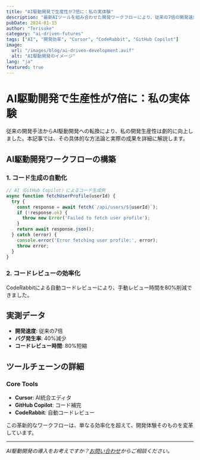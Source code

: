 ```yaml
---
title: "AI駆動開発で生産性が7倍に：私の実体験"
description: "最新AIツールを組み合わせた開発ワークフローにより、従来の7倍の開発速度を実現した実践的なケーススタディ"
pubDate: 2024-01-15
author: "Terisuke"
category: "ai-driven-futures"
tags: ["AI", "開発効率", "Cursor", "CodeRabbit", "GitHub Copilot"]
image:
  url: "/images/blog/ai-driven-development.avif"
  alt: "AI駆動開発のイメージ"
lang: "ja"
featured: true
---
```


# AI駆動開発で生産性が7倍に：私の実体験

従来の開発手法からAI駆動開発への転換により、私の開発生産性は劇的に向上しました。本記事では、その具体的な方法論と実際の成果を詳細に解説します。

## AI駆動開発ワークフローの構築

### 1. コード生成の自動化

```javascript
// AI（GitHub Copilot）によるコード生成例
async function fetchUserProfile(userId) {
  try {
    const response = await fetch(`/api/users/${userId}`);
    if (!response.ok) {
      throw new Error('Failed to fetch user profile');
    }
    return await response.json();
  } catch (error) {
    console.error('Error fetching user profile:', error);
    throw error;
  }
}
```

### 2. コードレビューの効率化

CodeRabbitによる自動コードレビューにより、手動レビュー時間を80%削減できました。

## 実測データ

- **開発速度**: 従来の7倍
- **バグ発生率**: 40%減少
- **コードレビュー時間**: 80%短縮

## ツールチェーンの詳細

### Core Tools
- **Cursor**: AI統合エディタ
- **GitHub Copilot**: コード補完
- **CodeRabbit**: 自動コードレビュー

この革新的なワークフローは、単なる効率化を超えて、開発体験そのものを変革しています。

---

*AI駆動開発の導入をお考えですか？[お問い合わせ](/contact)からご相談ください。*